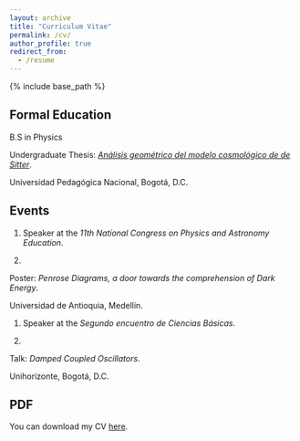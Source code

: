 ```yaml
---
layout: archive
title: "Curriculum Vitae"
permalink: /cv/
author_profile: true
redirect_from:
  - /resume
---
```


{% include base_path %}

Formal Education
------
B.S in Physics

Undergraduate Thesis: [<i>Análisis geométrico del modelo cosmológico de de Sitter</i>](/publication/2022-11-01).

Universidad Pedagógica Nacional, Bogotá, D.C.

Events
------
1. Speaker at the <i>11th National Congress on Physics and Astronomy Education</i>.

2022.

Poster: <i>Penrose Diagrams, a door towards the comprehension of Dark Energy</i>.

Universidad de Antioquia, Medellín.



1. Speaker at the <i>Segundo encuentro de Ciencias Básicas</i>.

2017.

Talk: <i>Damped Coupled Oscillators</i>.

Unihorizonte, Bogotá, D.C.



PDF
------
You can download my CV [here](/files/CV.pdf).